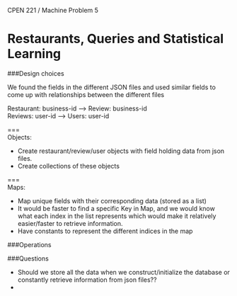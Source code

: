 ﻿CPEN 221 / Machine Problem 5

**Restaurants, Queries and Statistical Learning**
===

###Design choices

We found the fields in the different JSON files and used similar fields to come up with relationships between the different files  

Restaurant: business-id --> Review: business-id  
Reviews: user-id --> Users: user-id  

===  
Objects:
+ Create restaurant/review/user objects with field holding data from json files.  
+ Create collections of these objects

===  
Maps:
+ Map unique fields with their corresponding data (stored as a list)
+ It would be faster to find a specific Key in Map, and we would know what each index in the list represents which would make it relatively easier/faster to retrieve information.
+ Have constants to represent the different indices in the map 

###Operations

###Questions
+ Should we store all the data when we construct/initialize the database or constantly retrieve information from json files??
+  
